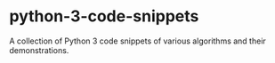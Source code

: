 # python-3-code-snippets
A collection of Python 3 code snippets of various algorithms and their demonstrations.
